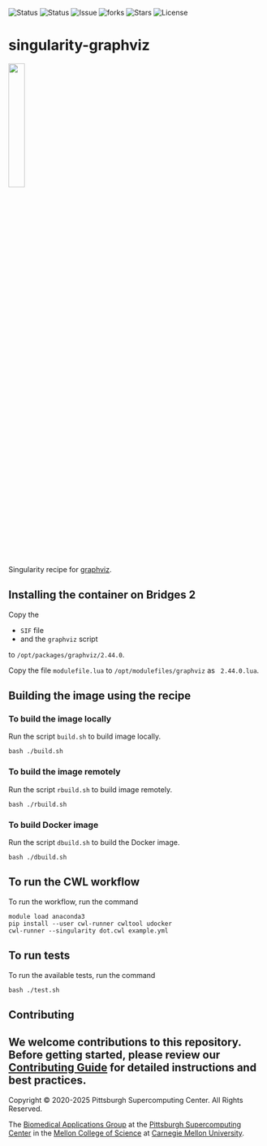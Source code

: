 ![Status](https://github.com/pscedu/singularity-graphviz/actions/workflows/main.yml/badge.svg)
![Status](https://github.com/pscedu/singularity-graphviz/actions/workflows/pretty.yml/badge.svg)
![Issue](https://img.shields.io/github/issues/pscedu/singularity-graphviz)
![forks](https://img.shields.io/github/forks/pscedu/singularity-graphviz)
![Stars](https://img.shields.io/github/stars/pscedu/singularity-graphviz)
![License](https://img.shields.io/github/license/pscedu/singularity-graphviz)

# singularity-graphviz
<img src="https://upload.wikimedia.org/wikipedia/en/4/48/GraphvizLogo.png" width="25%" />

Singularity recipe for [graphviz](https://graphviz.org/).

## Installing the container on Bridges 2
Copy the

* `SIF` file
* and the `graphviz` script

to `/opt/packages/graphviz/2.44.0`.

Copy the file `modulefile.lua` to `/opt/modulefiles/graphviz` as ` 2.44.0.lua`.

## Building the image using the recipe

### To build the image locally
Run the script `build.sh` to build image locally.

```
bash ./build.sh
````

### To build the image remotely
Run the script `rbuild.sh` to build image remotely.

```
bash ./rbuild.sh
```

### To build Docker image
Run the script `dbuild.sh` to build the Docker image. 

```
bash ./dbuild.sh
```

## To run the CWL workflow
To run the workflow, run the command

```
module load anaconda3
pip install --user cwl-runner cwltool udocker
cwl-runner --singularity dot.cwl example.yml
```

## To run tests
To run the available tests, run the command

```
bash ./test.sh
```
## Contributing
We welcome contributions to this repository. Before getting started, please review our [Contributing Guide](https://raw.githubusercontent.com/pscedu/singularity-report/refs/heads/main/CONTRIBUTING.md) for detailed instructions and best practices.
---
Copyright © 2020-2025 Pittsburgh Supercomputing Center. All Rights Reserved.

The [Biomedical Applications Group](https://www.psc.edu/biomedical-applications/) at the [Pittsburgh Supercomputing
Center](http://www.psc.edu) in the [Mellon College of Science](https://www.cmu.edu/mcs/) at [Carnegie Mellon University](http://www.cmu.edu).

